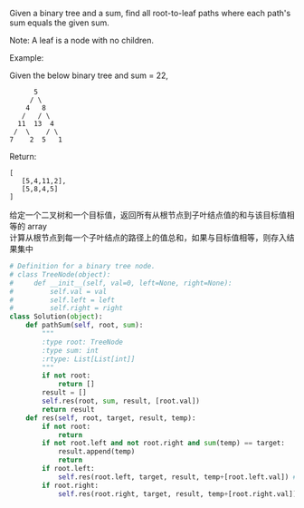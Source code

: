 Given a binary tree and a sum, find all root-to-leaf paths where each path's sum equals the given sum.

Note: A leaf is a node with no children.

Example:

Given the below binary tree and sum = 22,
```
      5
     / \
    4   8
   /   / \
  11  13  4
 /  \    / \
7    2  5   1
```
Return:
```
[
   [5,4,11,2],
   [5,8,4,5]
]
```
给定一个二叉树和一个目标值，返回所有从根节点到子叶结点值的和与该目标值相等的 array  
计算从根节点到每一个子叶结点的路径上的值总和，如果与目标值相等，则存入结果集中
```python
# Definition for a binary tree node.
# class TreeNode(object):
#     def __init__(self, val=0, left=None, right=None):
#         self.val = val
#         self.left = left
#         self.right = right
class Solution(object):
    def pathSum(self, root, sum):
        """
        :type root: TreeNode
        :type sum: int
        :rtype: List[List[int]]
        """
        if not root:
            return []
        result = []
        self.res(root, sum, result, [root.val])
        return result
    def res(self, root, target, result, temp):
        if not root:
            return
        if not root.left and not root.right and sum(temp) == target:
            result.append(temp)
            return
        if root.left:
            self.res(root.left, target, result, temp+[root.left.val]) ### temp 添加元素，所以这里和下面都是用 [**。**.val] 来添加新元素
        if root.right:
            self.res(root.right, target, result, temp+[root.right.val])
        
```
